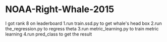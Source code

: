 # NOAA-Right-Whale-2015
I got rank 8 on leaderboard
1.run train.ssd.py to get whale's head box
2.run the_regression.py to regress theta
3.run metric_learning.py to train metric learning
4.run pred_class to get the result
